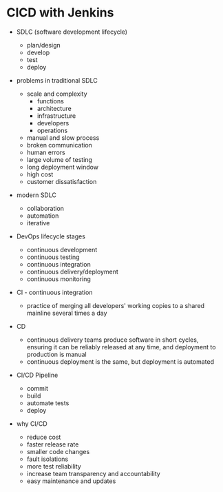 # CICD with Jenkins

- SDLC (software development lifecycle)
  - plan/design
  - develop
  - test
  - deploy
- problems in traditional SDLC
  - scale and complexity
    - functions
    - architecture
    - infrastructure
    - developers
    - operations
  - manual and slow process
  - broken communication
  - human errors
  - large volume of testing
  - long deployment window
  - high cost
  - customer dissatisfaction
- modern SDLC
  - collaboration
  - automation
  - iterative
- DevOps lifecycle stages
  - continuous development
  - continuous testing
  - continuous integration
  - continuous delivery/deployment
  - continuous monitoring
- CI - continuous integration
  - practice of merging all developers' working copies to a shared mainline several times a day
- CD
  - continuous delivery teams produce software in short cycles, ensuring it can be reliably released at any time, and deployment to production is manual
  - continuous deployment is the same, but deployment is automated

- CI/CD Pipeline
  - commit
  - build
  - automate tests
  - deploy

- why CI/CD
  - reduce cost
  - faster release rate
  - smaller code changes
  - fault isolations
  - more test reliability
  - increase team transparency and accountability
  - easy maintenance and updates